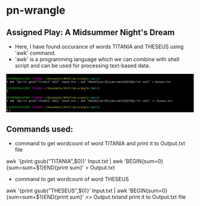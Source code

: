 # pn-wrangle

## Assigned Play: A Midsummer Night's Dream

- Here, I have found occurance of words TITANIA and THESEUS using 'awk' command.
- 'awk' is a programming language which we can combine with shell script and can be used for processing text-based data.

![Screenshot of commands](https://github.com/pruthvi-naskanti/pn-wrangle/blob/main/bdassign.JPG?raw=true)



## Commands used:
- command to get wordcount of word TITANIA and print it to Output.txt file

awk '{print gsub("TITANIA",$0)}' Input.txt | awk 'BEGIN{sum=0}{sum=sum+$1}END{print sum}' > Output.txt

- command to get wordcount of word THESEUS

awk '{print gsub("THESEUS",$0)}' Input.txt | awk 'BEGIN{sum=0}{sum=sum+$1}END{print sum}' >> Output.txtand print it to Output.txt file

